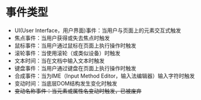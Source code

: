 # 事件类型

* UI(User Interface，用户界面)事件：当用户与页面上的元素交互式触发
* 焦点事件：当用户获得或失去焦点时触发
* 鼠标事件：当用户通过鼠标在页面上执行操作时触发
* 滚轮事件：当使用滚轮（或类似设备）时触发
* 文本时间：当在文档中输入文本时触发
* 键盘事件：当用户通过键盘在页面上执行操作时触发
* 合成事件：当为IME（Input Method Editor，输入法编辑器）输入字符时触发
* 变动时间：当底层DOM结构发生变化时触发
* ~~变动名称事件：当元素或属性名变动时触发，已被废弃~~ 